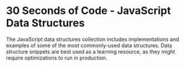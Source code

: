 # 30 Seconds of Code - JavaScript Data Structures
The JavaScript data structures collection includes implementations and examples of some of the most commonly-used data structures. Data structure snippets are best used as a learning resource, as they might require optimizations to run in production.
